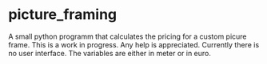 # picture_framing
A small python programm that calculates the pricing for a custom picure frame. This is a work in progress. Any help is appreciated.
Currently there is no user interface. The variables are either in meter or in euro.
